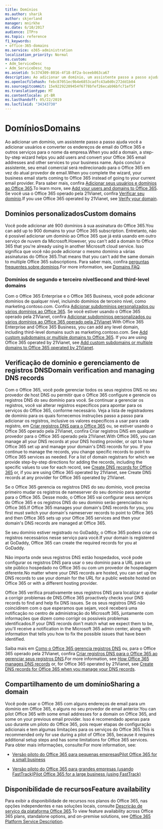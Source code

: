 ```yaml
---
title: Domínios
ms.author: sharik
author: skjerland
manager: mnirkhe
ms.date: 6/10/2017
audience: ITPro
ms.topic: reference
f1_keywords:
- office-365-domains
ms.service: o365-administration
localization_priority: Normal
ms.custom:
- Adm_ServiceDesc
- Adm_ServiceDesc_top
ms.assetid: 5c374309-8016-4f18-8f2a-bceeb863ca67
description: Ao adicionar um domínio, um assistente passo a passo ajuda você a adicionar usuários e converter os endereços de email do Office 365 e outros serviços para o nome da empresa. Após concluir o assistente, seu email comercial será redirecionado para o Office 365 em vez do atual provedor de email. Para saber mais, confira Adicionar seus usuários e domínios ao Office 365. Se você usar o Office 365 operado pela 21Vianet, confira verificar seu domínio.
ms.openlocfilehash: febc87051ec9b4e6853cadfc43a0d0c272dd1b04
ms.sourcegitcommit: 15e92292209454f6778bfef26ecab96bfc71ef5f
ms.translationtype: MT
ms.contentlocale: pt-BR
ms.lasthandoff: 05/22/2019
ms.locfileid: "34343730"
---
```

# <a name="domains"></a><span data-ttu-id="68cee-106">Domínios</span><span class="sxs-lookup"><span data-stu-id="68cee-106">Domains</span></span>

<span data-ttu-id="68cee-107">Ao adicionar um domínio, um assistente passo a passo ajuda você a adicionar usuários e converter os endereços de email do Office 365 e outros serviços para o nome da empresa.</span><span class="sxs-lookup"><span data-stu-id="68cee-107">When you add a domain, a step-by-step wizard helps you add users and convert your Office 365 email addresses and other services to your business name.</span></span> <span data-ttu-id="68cee-108">Após concluir o assistente, seu email comercial será redirecionado para o Office 365 em vez do atual provedor de email.</span><span class="sxs-lookup"><span data-stu-id="68cee-108">When you complete the wizard, your business email starts coming to Office 365 instead of going to your current email provider.</span></span> <span data-ttu-id="68cee-109">Para saber mais, confira [Adicionar seus usuários e domínios ao Office 365](https://support.office.com/article/6383f56d-3d09-4dcb-9b41-b5f5a5efd611).</span><span class="sxs-lookup"><span data-stu-id="68cee-109">To learn more, see [Add your users and domains to Office 365](https://support.office.com/article/6383f56d-3d09-4dcb-9b41-b5f5a5efd611).</span></span> <span data-ttu-id="68cee-110">Se você usa o Office 365 operado pela 21Vianet, confira [Verificar seu domínio](http://go.microsoft.com/fwlink/?LinkID=733344&amp;clcid=0x409).</span><span class="sxs-lookup"><span data-stu-id="68cee-110">If you use Office 365 operated by 21Vianet, see [Verify your domain](http://go.microsoft.com/fwlink/?LinkID=733344&amp;clcid=0x409).</span></span>
  
## <a name="custom-domains"></a><span data-ttu-id="68cee-111">Domínios personalizados</span><span class="sxs-lookup"><span data-stu-id="68cee-111">Custom domains</span></span>
<span data-ttu-id="68cee-112"><a name="BKMK_CustomDomains"> </a></span><span class="sxs-lookup"><span data-stu-id="68cee-112"></span></span>

<span data-ttu-id="68cee-113">Você pode adicionar até 900 domínios à sua assinatura do Office 365.</span><span class="sxs-lookup"><span data-stu-id="68cee-113">You can add up to 900 domains to your Office 365 subscription.</span></span> <span data-ttu-id="68cee-114">Entretanto, não é possível adicionar um domínio ao Office 365 que já está usando em outro serviço de nuvem da Microsoft.</span><span class="sxs-lookup"><span data-stu-id="68cee-114">However, you can't add a domain to Office 365 that you're already using in another Microsoft cloud service.</span></span> <span data-ttu-id="68cee-115">Isso significa que você não pode adicionar o mesmo domínio a várias assinaturas do Office 365.</span><span class="sxs-lookup"><span data-stu-id="68cee-115">That means that you can't add the same domain to multiple Office 365 subscriptions.</span></span> <span data-ttu-id="68cee-116">Para saber mais, confira [perguntas frequentes sobre domínios](https://support.office.com/en-us/article/Domains-FAQ-1272bad0-4bd4-4796-8005-67d6fb3afc5a).</span><span class="sxs-lookup"><span data-stu-id="68cee-116">For more information, see [Domains FAQ](https://support.office.com/en-us/article/Domains-FAQ-1272bad0-4bd4-4796-8005-67d6fb3afc5a).</span></span>
  
### <a name="second-and-third-level-domains"></a><span data-ttu-id="68cee-117">Domínios de segundo e terceiro nível</span><span class="sxs-lookup"><span data-stu-id="68cee-117">Second and third-level domains</span></span>
<span data-ttu-id="68cee-118"><a name="BKMK_SecondAndThirdLevelDomains"> </a></span><span class="sxs-lookup"><span data-stu-id="68cee-118"></span></span>

<span data-ttu-id="68cee-p104">Com o Office 365 Enterprise e o Office 365 Business, você pode adicionar domínios de qualquer nível, incluindo domínios de terceiro nível, como marketing.contoso.com. Confira [Adicionar subdomínios personalizados ou vários domínios ao Office 365](http://go.microsoft.com/fwlink/?LinkID=733345&amp;clcid=0x409). Se você estiver usando o Office 365 operado pela 21Vianet, confira [Adicionar subdomínios personalizados ou vários domínios ao Office 365 operado pela 21Vianet](http://go.microsoft.com/fwlink/?LinkID=733346&amp;clcid=0x409).</span><span class="sxs-lookup"><span data-stu-id="68cee-p104">With Office 365 Enterprise and Office 365 Business, you can add any level domain, including third-level domains such as marketing.contoso.com. See [Add custom subdomains or multiple domains to Office 365](http://go.microsoft.com/fwlink/?LinkID=733345&amp;clcid=0x409). If you are using Office 365 operated by 21Vianet, see [Add custom subdomains or multiple domains to Office 365 operated by 21Vianet](http://go.microsoft.com/fwlink/?LinkID=733346&amp;clcid=0x409).</span></span>
  
## <a name="domain-verification-and-managing-dns-records"></a><span data-ttu-id="68cee-122">Verificação de domínio e gerenciamento de registros DNS</span><span class="sxs-lookup"><span data-stu-id="68cee-122">Domain verification and managing DNS records</span></span>
<span data-ttu-id="68cee-123"><a name="BKMK_ManagingDNSRecords"> </a></span><span class="sxs-lookup"><span data-stu-id="68cee-123"></span></span>

<span data-ttu-id="68cee-p105">Com o Office 365, você pode gerenciar todos os seus registros DNS no seu provedor de host DNS ou permitir que o Office 365 configure e gerencie os registros DNS do seu domínio para você. Se continuar a gerenciar os registros, você vai alterar registros específicos para apontar para os serviços do Office 365, conforme necessário. Veja a lista de registradores de domínio para os quais fornecemos instruções passo a passo para adicionar os registros, inclusive os valores específicos a usar para cada registro, em [Criar registros DNS para o Office 365](https://go.microsoft.com/fwlink/p/?LinkID=270173) ou, se estiver usando o Office 365 operado pela 21Vianet, confira Criar registros DNS em qualquer provedor para o Office 365 operado pela 21Vianet.</span><span class="sxs-lookup"><span data-stu-id="68cee-p105">With Office 365, you can manage all your DNS records at your DNS hosting provider, or opt to have Office 365 set up and manage your domain's DNS records for you. If you continue to manage the records, you change specific records to point to Office 365 services as needed. For a list of domain registrars for which we provide step-by-step directions for adding the records, including the specific values to use for each record, see [Create DNS records for Office 365](https://go.microsoft.com/fwlink/p/?LinkID=270173) or, if you are using Office 365 operated by 21Vianet, see Create DNS records at any provider for Office 365 operated by 21Vianet.</span></span> 
  
<span data-ttu-id="68cee-127">Se o Office 365 gerencia os registros DNS do seu domínio, você precisa primeiro mudar os registros de nameserver do seu domínio para apontar para o Office 365. Desse modo, o Office 365 vai configurar seus serviços do Office 365 e os registros DNS do seu domínio serão gerenciados no Office 365.</span><span class="sxs-lookup"><span data-stu-id="68cee-127">If Office 365 manages your domain's DNS records for you, you first must switch your domain's nameserver records to point to Office 365 and then Office 365 sets up your Office 365 services and then your domain's DNS records are managed at Office 365.</span></span>
  
<span data-ttu-id="68cee-128">Se seu domínio estiver registrado no GoDaddy, o Office 365 poderá criar os registros necessários nesse serviço para você.</span><span class="sxs-lookup"><span data-stu-id="68cee-128">If your domain is registered at GoDaddy, Office 365 can create the required records for you at GoDaddy.</span></span> 
  
<span data-ttu-id="68cee-129">Não importa onde seus registros DNS estão hospedados, você pode configurar os registros DNS para usar o seu domínio para a URL para um site público hospedado no Office 365 ou com um provedor de hospedagem diferente.</span><span class="sxs-lookup"><span data-stu-id="68cee-129">No matter where your DNS records are hosted, you can set up the DNS records to use your domain for the URL for a public website hosted on Office 365 or with a different hosting provider.</span></span> 
  
<span data-ttu-id="68cee-130">Office 365 verifica proativamente seus registros DNS para localizar e ajudar a corrigir problemas de DNS.</span><span class="sxs-lookup"><span data-stu-id="68cee-130">Office 365 proactively checks your DNS records to find and help fix DNS issues.</span></span> <span data-ttu-id="68cee-131">Se os seus registros DNS não coincidirem com o que esperamos que sejam, você receberá uma notificação no centro de administração do Microsoft 365, juntamente com informações que dizem como corrigir os possíveis problemas identificados.</span><span class="sxs-lookup"><span data-stu-id="68cee-131">If your DNS records don't match what we expect them to be, you'll receive a notification in the Microsoft 365 admin center, along with information that tells you how to fix the possible issues that have been identified.</span></span>
  
<span data-ttu-id="68cee-132">Saiba mais em [Como o Office 365 gerencia registros DNS](https://go.microsoft.com/fwlink/p/?LinkID=270144) ou, para o Office 365 operado pela 21Vianet, confira [Criar registros DNS para o Office 365 ao gerenciar seus registros DNS](http://go.microsoft.com/fwlink/?LinkID=817326&amp;clcid=0x409).</span><span class="sxs-lookup"><span data-stu-id="68cee-132">For more information, see [How Office 365 manages DNS records](https://go.microsoft.com/fwlink/p/?LinkID=270144) or, for Office 365 operated by 21Vianet, see [Create DNS records for Office 365 when you manage your DNS records](http://go.microsoft.com/fwlink/?LinkID=817326&amp;clcid=0x409).</span></span>
  
## <a name="sharing-a-domain"></a><span data-ttu-id="68cee-133">Compartilhamento de um domínio</span><span class="sxs-lookup"><span data-stu-id="68cee-133">Sharing a domain</span></span>
<span data-ttu-id="68cee-134"><a name="BKMK_ManagingDNSRecords"> </a></span><span class="sxs-lookup"><span data-stu-id="68cee-134"></span></span>

<span data-ttu-id="68cee-135">Você pode usar o Office 365 com alguns endereços de email para um domínio em Office 365, e alguns no seu provedor de email anterior.</span><span class="sxs-lookup"><span data-stu-id="68cee-135">You can pilot Office 365 with some email addresses for a domain on Office 365, and some on your previous email provider.</span></span> <span data-ttu-id="68cee-136">Isso é recomendado apenas para uso durante um piloto do Office 365, pois requer etapas de configuração adicionais e tem algumas limitações para os serviços do Office 365.</span><span class="sxs-lookup"><span data-stu-id="68cee-136">This is recommended only for use during a pilot of Office 365, because it requires additional setup steps and has some limitations for Office 365 services.</span></span> <span data-ttu-id="68cee-137">Para obter mais informações, consulte:</span><span class="sxs-lookup"><span data-stu-id="68cee-137">For more information, see:</span></span>
  
- [<span data-ttu-id="68cee-138">Versão piloto do Office 365 para pequenas empresas</span><span class="sxs-lookup"><span data-stu-id="68cee-138">Pilot Office 365 for a small business</span></span>](https://support.office.com/article/39cee536-6a03-40cf-b9c1-f301bb6001d7)
    
- [<span data-ttu-id="68cee-139">Versão piloto do Office 365 para grandes empresas (usando FastTrack)</span><span class="sxs-lookup"><span data-stu-id="68cee-139">Pilot Office 365 for a large business (using FastTrack)</span></span>](https://fasttrack.office.com/onboard)
    
## <a name="feature-availability"></a><span data-ttu-id="68cee-140">Disponibilidade de recursos</span><span class="sxs-lookup"><span data-stu-id="68cee-140">Feature availability</span></span>
<span data-ttu-id="68cee-141"><a name="BKMK_ManagingDNSRecords"> </a></span><span class="sxs-lookup"><span data-stu-id="68cee-141"></span></span>

<span data-ttu-id="68cee-142">Para exibir a disponibilidade de recursos nos planos do Office 365, nas opções independentes e nas soluções locais, consulte [Descrição de serviço da plataforma Office 365](https://technet.microsoft.com/en-us/library/office-365-platform-service-description.aspx).</span><span class="sxs-lookup"><span data-stu-id="68cee-142">To view feature availability across Office 365 plans, standalone options, and on-premise solutions, see [Office 365 Platform Service Description](https://technet.microsoft.com/en-us/library/office-365-platform-service-description.aspx).</span></span>
  


